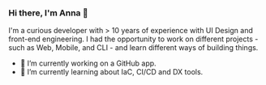 ### Hi there, I'm Anna 👋

I'm a curious developer with > 10 years of experience with UI Design and front-end engineering. I had the opportunity to work on different projects - such as Web, Mobile, and CLI - and learn different ways of building things.

- 🔭 I’m currently working on a GitHub app.
- 🌱 I’m currently learning about IaC, CI/CD and DX tools.

